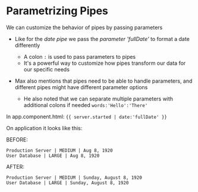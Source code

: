 # Parametrizing Pipes

We can customize the behavior of pipes by passing parameters

- Like for the _date pipe_ we pass the _parameter 'fullDate'_ to format a date differently

  - A colon `:` is used to pass parameters to pipes
  - It's a powerful way to customize how pipes transform our data for our specific needs

- Max also mentions that pipes need to be able to handle parameters, and different pipes might have different parameter options
  - He also noted that we can separate multiple parameters with additional colons if needed `words:'Hello':'There'`

In app.component.html:
`{{ server.started | date:'fullDate' }}`

On application it looks like this:

BEFORE:

```
Production Server | MEDIUM | Aug 8, 1920
User Database | LARGE | Aug 8, 1920
```

AFTER:

```
Production Server | MEDIUM | Sunday, August 8, 1920
User Database | LARGE | Sunday, August 8, 1920
```
